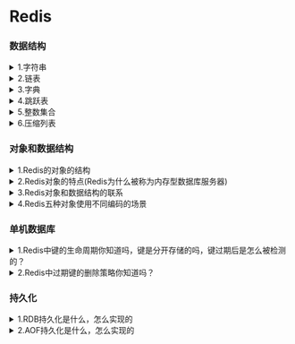 <h1>Redis</h1>
<h3>数据结构</h3>
<details><summary>1.字符串</summary>
<li>redis中的字符串是动态字符串，叫SDS
  <li><b>redis中用到sds的地方</b>：1.字符串对象：除了字符串值对象外，所有的键值对的键都是字符串对象；2.AOF持久化的输入缓冲区是用SDS实现的
  <li><b>SDS的内部结构</b>：<br>(i) buf数组，是一个char类型数组，记录字符串内容。<br>(ii) free属性，int类型，记录buf数组中没有使用的字节的数量。<br>(iii) len属性记录已经使用的字节数量。
  <li><b>SDS和C字符串的区别</b>：
    <br>(i) C字符串需要<b>O（n）</b>获取字符串<b>长度</b>；而SDS只需要<b>O（1）</b>获取字符串<b>长度</b>。
    <br>(ii) C字符串API操作<b>不安全</b>，可能会造成缓冲区溢出；而SDS API操作<b>安全</b>，因为在修改字符串前，会先判断会不会造成字符串缓冲区溢出，如果会的话就会先扩展字符串再修改。
    <br>(iii) SDS的<b>内存重分配</b>次数比C字符串<b>少</b>，这个得益于两个策略——<br>
     &nbsp&nbsp&nbsp&nbsp &nbsp&nbsp(1) 第一个是空间预分配策略，就是API对字符串进行扩展的时候，会分配额外的未使用空间，分配空间的大小取决于SDS的长度：如果SDS的长度小于1MB，那么分配的大小就是同样长度的字符串len属性的长度；如果SDS的长度大于1MB，那么分配的大小就是1MB。
      <br>&nbsp&nbsp&nbsp&nbsp&nbsp&nbsp(2) 第二个是惰性空间释放策略，API在对字符串进行缩短操作的时候，不会释放空闲的未使用空间，而是通过free属性记录未保存的空间长度，以便进行扩展的时候就不用再重分配空间了。（当然API也支持手动释放未保存空间的操作）
    <br>(iv) SDS buf数组保存的<b>数据类型</b>比C字符串<b>更丰富</b>。C字符串只能保存ASCII数据，且不能保存空字符，C字符串遇到的第一个空字符会被视作字符串的结束标志；而SDS不仅能保存ASCII数据，还能保存空字符，以及图片、音频等二进制数据，更加丰富。
    <br>(v) C字符串相较于SDS字符串的唯一好处是，C字符串能使用<b>全部</b>的<b>string.h</b>库中的函数，而SDS只能兼容<b部分</b>string.h库中的函数。
</details>
    <details><summary>2.链表</summary>
      <li>Redis中的链表是list结构体，里面有指向表头的指针head，和指向表尾的指针tail，类型是listnode类型。然后还有一个记录所含节点数的len属性，是unsigned long类型的，以及三个成员函数：dup复制节点函数、free释放节点函数和match对比节点函数，类型都是void*无类型指针，目的是为了实现链表的多态。
       <li>然后链表的每个节点listnode串联成链表，然后这链表是双端无环，也就是每个节点都有指向前一个节点的prev指针和指向后一个节点的next指针。最后节点存储是值是void*无类型指针，指向存储的值对象，也是为了实现多态。
</details>
<details><summary>3.字典</summary>
  <li>Redis中的字典的实现我自己把它分为三层：最低层是单向链表，也可以说哈希表节点，链表中的每个元素都是一个键值对，每个单向链表就是一个哈希表节点；哈希表节点数组构成哈希表，所以第二层是哈希表；最后由两个哈希表形成一个字典，这才形成了顶层结构字典。
  <li>关于Redis字典添加键值对，Redis在添加一个键值对的时候，字典通过哈希算法往哈希表中添加节点。期间根据字典维护的负载因子判断是否进行rehash，也就是重新散列。
    <br><b>下面我可以来为刚刚提到的每个概念进行展开讲解包括各层结构、使用哈希算法插入键值对的一些关键点还有rehash的方式</b>:
    <li>首先是最外层的字典，他是一个dict结构体：<br>&nbsp&nbsp&nbsp&nbsp（1）其中type属性是一个指向dictType结构的指针，这个dictType结构封装了各种操作特定类型的键值对的函数。<br>&nbsp&nbsp&nbsp&nbsp（2）dict结构体中还有一个private属性，这个属性保存了需要传给dictType结构中特定类型函数的可选参数。<br>&nbsp&nbsp&nbsp&nbsp（3）另外dict结构体中还含有一个rehashidx属性，记录rehash进行时的当前索引，当没有进行rehash时，它的值是-1<br>&nbsp&nbsp&nbsp&nbsp（4）除此之外就是他的核心结构:ht数组，是一个哈希表数组，且数组大小固定是2，也就是说存储两个哈希表——哈希表[0]和哈希表[1],类型都是dictht结构体，哈希表0用于存储键值对，哈希表1用于rehash。
    <li>然后是第二层——哈希表，也就是刚刚讲到的dictht结构体:
      <br>&nbsp&nbsp&nbsp&nbsp（1）dictht结构体有三个属性:size、sizemask、used，都是unsigned long类型的。其中size记录哈希表的大小，sizemask记录哈希表大小掩码用于计算加入键值对时的索引，sizemask总是等于size-1，used记录哈希表中已有节点的数量。
      <br>&nbsp&nbsp&nbsp&nbsp（2）除此之外就是dictht结构体的核心——table数组，是一个指针数组，每个指针元素都指向一个哈希表节点。
    <li>那么就到了第三层，最低层——哈希表节点，哈希表节点是dictEntry结构体:
      <br>&nbsp&nbsp&nbsp&nbsp（1）dictEntry结构体有两个属性和一个指针，指针就是next指针，指向下一个dictEntry结构体，也就是通过next指针形成了单向链表解决哈希冲突。
      <br>&nbsp&nbsp&nbsp&nbsp（2）dictEntry的两个属性分别是key和v，key就是键值对的键，是void*无类型指针，指向键对象；v就是键值对的值，是一个union集合，可选类型有void*无类型指针、uint64_t和int64_t
      <br><b>以上这就是整个字典结构上的组成</b>。
     <li>之后我再讲一下加入键值对的步骤，加入键值对就三步:
       <br>&nbsp&nbsp&nbsp&nbsp（1）首先是通过调用dictType中的函数计算键的hash值，通过MurmurHash2算法。<br>&nbsp&nbsp&nbsp&nbsp（2）第二步是将sizemask和哈希值进行按位与运算得出要插入的索引值。<br>&nbsp&nbsp&nbsp&nbsp（3）第三步就是通过计算出的索引值，找到当前允许键值对的哈希表的索引，把键值对插入到那个索引的单向链表的表头，就完毕了。<br>
       <b>最后再讲下Rehash</b>
     <li>
       字典在不断扩充或者减少的时候需要进行rehash来调整哈希表结构。字典通过判断负载因子和服务器当前的运行情况来判断是否进行rehash。负载因子=正在使用的哈希表的used属性除以size属性。
       <br>&nbsp&nbsp&nbsp&nbsp&nbsp&nbsp（1）当服务器没有进行BGSAVE命令或者BGREWRITER命令的时候，如果负载因子>=1就执行rehash扩展操作。
       <br>&nbsp&nbsp&nbsp&nbsp&nbsp&nbsp（2）当服务器正在执行BGSAVE命令或者BGREWRITER命令的时候，如果负载因子>=5就执行rehash扩展操作。
       <br>&nbsp&nbsp&nbsp&nbsp&nbsp&nbsp（3）当负载因子<=0.1的时候，程序会自动开始对哈希表进行rehash收缩操作
    <li>rehash的步骤不是一次性的，而是分多次、渐进式地进行，rehash的步骤有四步:
       <br>&nbsp&nbsp&nbsp&nbsp（1）第一步是为哈希表1分配足够的空间：如果执行的是扩展操作，那么哈希表1的空间大小为第一个>=哈希表0的used属性的两倍的一个二次方幂（这里可以举例）;如果执行的收缩操作，那么哈希表1的代销是第一个>=哈希表0的used属性的二次方幂。
       <br>&nbsp&nbsp&nbsp&nbsp（2）第二步是将字典的rehashidx设置为0，表示rehash工作开始，而rehashidx的值就是代表之后转移的时候应该存放的目标索引是多少，从0开始。
       <br>&nbsp&nbsp&nbsp&nbsp（3）第三步就是转移，将哈希表0中的键值对转移到哈希表1中，这个步骤不是一次性的，而是渐进的，每次对字典进行添加、删除、查找、更新的操作都会顺便从哈希表0中转移一个哈希表节点到哈希表1中，转移的时候需要对键值对进行重新散列操作（也就是重新计算索引值和hash值）。所以每次操作都会使rehashidx的值加1。
       <br>&nbsp&nbsp&nbsp&nbsp（4）第四步是当哈希表0的键值对都转移到了哈希表1的时候，字典将rehashidx的值设置为-1，再将哈希表1设置为哈希表0，哈希表0设置为哈希表1，将新的哈希表1清空为空表，rehash操作完成。
</details>
<details><summary>4.跳跃表</summary>
  <li>跳跃表的核心是一个个串联起来的跳跃表节点，通过跳跃表节点来存储数据，每个跳跃表节点存储指向数据的指针，这里的数据通常是字符串对象。
  <li>跳跃表的特点是有序以及能快速访问查找某个节点。<b>有序</b>是因为每个跳跃表节点都有一个分值属性，跳跃表节点按照分值从小到大排序，当分值相同的时候按字符串对象的字典序从小到大排序；<b>快速访问</b>是因为每个跳跃表节点上都有许多层，层高是一个介于1到32之间的随机数，每个层都有一个指向其它节点的指针和跨度属性，通过这些层的指针不断向后跳跃查找从而实现快速访问，通过跨度计算某个节点的排名。通过跳跃表算法进行建层，它的查找复杂度是平均O(logN)、最坏O(N)的复杂度。
  <li>除此之外，跳跃表结构有同时指向表头节点和表尾节点的指针，而且每个跳跃表节点都有后退指针，所以也支持从后向前遍历，但后退只指向前面一位，不能跳跃。
  <li>另外返回跳跃表的节点个数是O(1)，因为跳跃表有length属性记录跳跃表节点个数；还有一个level属性记录除了表头节点外层数最高的节点的层数。
  <!--<li>不过Redis中使用跳跃表的场景不多：1个是可以用来实现有序集合键；另一个是在集群节点中用做内部数据结构。-->
</details>    
<details><summary>5.整数集合</summary>
  <li>整数集合是一个可以保存int16、int32、int64等整数值的有序集合，即没有重复元素。
  <!--<li>它的使用场景是 当集合内的元素不多且都是int整型元素时，Redis会采用整数集合作为集合键的底层实现。-->
  <li>整数集合内有一个contents数组和一个encoding属性，contents数组存储集合内的数据，数据类型有encoding决定，还有length属性能O(1)返回集合的大小
  <li>需要注意的是，整数集合有升级的操作，就是说它的contents数组内的数据的类型不是固定的，当新加入的数的类型比集合内所有的数据类型都要长时，就会进行升级，也就是说会先扩展数组的空间后将所有集合内的数据都提升至新加入的数据的类型，再把新数据加入到集合中。不过升级是不可逆的，即不能降级。升级这个操作是既兼顾了内存同时兼顾灵活性的一种做法。
</details>
<details><summary>6.压缩列表</summary>
<li>压缩列表是由连续的内存块组成的顺序型数据结构，它的特点是节约内存。
<!--<li>压缩列表的使用场景主要是作为列表键和哈希键的底层实现之一。当列表键中的每个列表项或者哈希键中的每个键和值 要么是小整数，要么是短字符串时，就会采用压缩列表作为列表键或者哈希键的底层实现。-->
<li>压缩列表的组成有5部分:<br>&nbsp&nbsp&nbsp&nbsp(i)第一部分是zlbytes属性，记录整个压缩列表所占的内存字节数;
  <br>&nbsp&nbsp&nbsp&nbsp(2)第二部分是zltail属性，记录压缩列表表尾的节点距离列表的起始地址有多少字节，通过这个偏移量可以O(1)得到表尾节点的地址;<br>&nbsp&nbsp&nbsp&nbsp(3)第三部分是zllen属性，记录压缩列表的节点数;<br>&nbsp&nbsp&nbsp&nbsp(4)第四部分是各个节点，也是压缩列表的主要组成部分;<br>&nbsp&nbsp&nbsp&nbsp(5)第五部分是zlend，用来标记压缩列表的末端
  <li>而压缩列表的单个节点有三个属性，content属性记录节点的值，encoding属性记录节点值的数据类型和长度，还有一个关键属性是<b>previous_entry_length</b>,记录前一个节点的长度，之所以记录这个是为了通过当前节点的地址和该属性计算出前一个节点的地址，从而实现<b>遍历</b>。这个属性的<b>大小</b>不是固定的，要么1字节要么5字节，如果前一个节点的长度小于254字节，那么这个属性就是1字节的，反之就是5字节的。
    所以由于其可变性，就涉及到一个<b>连锁更新</b>的问题，就是如果新加入或者删除某一个节点可能导致下一个节点的previous_entry_length属性的大小改变从而导致下一个节点从小于254字节变成了大于254字节，从而导致再下一个节点大小改变，这就是连锁更新。所以最坏的情况下连锁更新会导致<b>N次空间重分配</b>操作，而每次空间重分配的最坏复杂度是O（N），所以连锁更新的最坏复杂度是O（N²），但实际上发生的几率极低，平均下来压缩列表的操作的复杂度是O(N)的
</details>
    <h3>对象和数据结构</h3>
<details><summary>1.Redis的对象的结构</summary>
  <li>Redis中的对象都是一个redisObject结构体,这个结构体中的type属性记录了对象的类型,encoding属性记录对象的所使用的编码,lru属性记录对象最后一次被访问的时间，还有refcount属性用于引用计数，ptr指针，指向对象使用的数据结构。通过refcount和ptr指针实现了对象的引用计数、内存共享和内存回收。原理就是新建一个对象的时候初始化refcount为1，之后每被共享或者被使用一次，refcount就会加一，不再被共享的时候就减一，如果为0就会执行内存回收。
</details>
<details><summary>2.Redis对象的特点(Redis为什么被称为内存型数据库服务器)</summary>
  <li>Redis的对象可以根据使用的不同场景来选择不同的数据结构作为底层实现，优化了内存结构同时兼顾了效率
  <li>Redis的对象系统实现了基于引用计数的内存回收机制:也就是当程序不再使用这个对象的时候，就会释放这个对象的内存；同时通过引用计数，Redis实现了对象共享机制。这些都是节约内存的体现。
  <li>Redis的对象的lru属性还记录的访问对象的时间，通过当前时间减去lru的时间得到键的空转时长，如果服务器开启了maxmemory功能的话，空转时长较长的键就会优先被删除，节约了内存。
</details>
<details><summary>3.Redis对象和数据结构的联系</summary>
  <li>首先Redis由5种对象，然后数据结构严格来说有8种（还有一种说法是忽略了底层数据结构，把对象当成数据结构的，所以会认为Redis有5种数据结构）
  <li>5种对象分别是字符串对象、列表对象、哈希对象、集合对象、有序集合对象；<br>&nbsp&nbsp&nbsp&nbsp 8种数据结构几乎每种数据结构都对应了一个编码，不过有一个例外，skiplist编码同时使用了跳跃表和字典作为底层数据结构，这些编码前面都有前缀Redis_coding_。<br>&nbsp&nbsp&nbsp&nbsp 8种数据结构分别是整数(编码:INT)、embstr编码的字符串(编码:EMBSTR)、简单字符串(编码:RAW)、字典(编码:HT)、双端链表(编码:LINKEDLIST)、压缩列表(编码:ZIPLIST)、整数集合(编码:INTSET)、跳跃表(编码:SKIPLIST,不过这个编码还得用到字典，所以这个编码要用到两个数据结构)。
  <li>5种对象和数据结构的关系更主要体现在5种对象所使用的编码上。<br>&nbsp&nbsp&nbsp&nbsp字符串对象可以使用三种编码:INT、EMBSTR、RAW（有三种选择，但每个对象只使用其中一个编码）;<br>&nbsp&nbsp&nbsp&nbsp其他对象都可以使用两种编码,列表对象可以使用ZIPLIST或者LINKEDLIST;<br>&nbsp&nbsp&nbsp&nbsp哈希对象使用ZIPLIST或者HT;<br>&nbsp&nbsp&nbsp&nbsp集合对象使用INTSET或者HT;<br>&nbsp&nbsp&nbsp&nbsp有序集合对象使用ZIPLIST或者SKIPLIST。
</details>
<details><summary>4.Redis五种对象使用不同编码的场景</summary>
<details><summary>字符串对象</summary>
  <li>如果保存的数据可以用long类型表示，就用int编码，数据结构就是int。
  <li>如果保存的是<=39字节的字符串，就用embstr编码。
  <li>否则就是RAW编码。
  <li>需要注意的是，embstr编码的情况下对象是只读的，如果进行了修改，就会改为用RAW编码，RAW和int会根据数据的类型进行互相转换编码。
</details>
  <details><summary>列表对象</summary>
    <li>当列表对象保存的所有字符串元素的长度都<64字节且元素个数<512时，就会采用ziplist编码也就是压缩列表作为底层数据结构。
    <li>否则就是用linkedlist编码，用双端链表作为底层数据结构。
  </details>
  <details><summary>哈希对象</summary>
    <li>当哈希对象保存的键值对的键和值的字符串长度都<64且键值对数量<512时，就会采用ziplist编码。
    <li>否则用hashtable编码，就是采用哈希表作为底层数据结构。
  </details>
  <details><summary>集合对象</summary>
    <li>当集合对象保存的元素都是整数值且数量<=512个时，就会采用intset编码，也就是采用整数集合作为底层数据结构。
    <li>否则采用hashtable编码。
  </details>
  <details><summary>有序集合对象</summary>
    <li>当有序集合保存的元素长度都<64字节且数量<128个时，采用ziplist编码。
    <li>否则使用skiplist编码，也就是同时采用字典和跳跃表作为底层数据结构。
  </details>
</details>
<h3>单机数据库</h3>
<details><summary>1.Redis中键的生命周期你知道吗，键是分开存储的吗，键过期后是怎么被检测的？</summary>
<li>首先Redis在添加一个新的键值对的时候，实际上是将这键值对添加到键空间字典中。Redis是一个键值对数据库服务器，每个服务器都是一个redisDb结构体，这个结构体中的dict字典保存了数据库所有的键值对，所以这个字典被称为键空间。对Redis中的键进行修改或者删除，也都是到这个键空间中找到这个键然后做相应的操作。
<li>与键空间相对的，Redis中还有一个字典，expires字典，被称为过期字典。这个字典中记录了所有键的过期时间，过期字典的键是一个指针，指向数据库中的对象，值记录了这个对象的过期时间。我们可以通过EXPIRE、PEXPIRE、EXPIREAT、PEXPIREAT命令来设置键的过期时间，通过TTL或者PTTL命令来查看键的剩余生存时间。
<li>Redis中检测一个键过期有两步：第一步到过期字典中查找这个键，如果存在的话取出它的过期时间；第二步检查当前UNIX时间戳是否大于它的过期时间，如果是就可以判断这个键过期了。
</details>
<details><summary>2.Redis中过期键的删除策略你知道吗？</summary>
<li>Redis中的过期键的删除是通过惰性删除和定期删除两种策略配合使用的。各有优缺点（自己展开）
<li>我再分别讲一下这两种策略是怎么实现的：首先是惰性删除策略，这个策略主要通过expireIFNeeded函数实现的。Redis中每个读写数据库的命令在执行前都会调用expireIFNeeded函数，当然事先会判断这个键是否存在，如果不存在的话，就直接返回空回复了，否则就会调用这个函数。如果操作键已经过期了，这个函数就会讲这个键从键空间中删除，否则就没有动作。
<li>然后是定期删除策略：这个策略主要通过activeExpireCycle函数实现，每当Redis服务器的周期性函数serverCron函数执行的时候，activeExpireCycle函数就会被调用，每次调用都会从一定数量的数据库中取出一定数量的随机键进行检查，并删除其中的过期键。每次调用结束都会记录这次检查到哪了，下一次调用会接着上一次调用的进度接着检查，这样保证Redis中每个数据库中的所有键都会被检查一遍，循环往复。
</details>
<h3>持久化</h3>
<details><summary>1.RDB持久化是什么，怎么实现的</summary>
<li>RDB持久化就是通过RDB文件来保存和还原Redis服务器中所有数据库的键值对数据的一种方式。
<li>有两个命令能生成RDB文件，一个是SAVE命令，另一个是BGSAVE命令：SAVE命令会阻塞Redis服务器进程，而BGSAVE命令则是通过调用一个子进程去创建RDB文件，所以不会阻塞服务器进程；这两个命令的用法也不同，SAVE是主动调用的，BGSAVE通常是Redis自动运行的。
<li>BGSAVE命令通常需要通过ServerCron函数调用，ServerCron就是Redis周期性运行函数，默认每隔100毫秒就会运行一次，每次运行的时候就会检查save选项所设置的保存条件是否满足，如果满足就会才会执行BGSAVE命令。这里的save选项是多个条件，只要满足其中之一就会执行BGSAVE命令，默认是三个条件：900秒1次、300秒10次和60秒10000次，这个意思就是如果每隔900秒数据库如果进行了1次修改，就会保存，等等。这个信息的获取通过Redis服务器维护的dirty属性和lastsave属性，dirty属性就是距离上一次执行SAVE或者BGSAVE，已经发生了多少次修改，所以每次执行SAVE或者BGSAVE，dirty都会清零；lastsave记录最后一次执行SAVE或者BGSAVE的时间，是一个UNIX时间戳。
<li>在BGSAVE调用子进程期间，服务器仍然可以处理客户端的命令请求，但是对SAVE、BGSAVE、BGREWRITEAOF三个命令的处理和平时不一样。在这时候，SAVE和BGSAVE命令会被拒绝，而BGREWRITEAOF命令会被延迟到BGSAVE子进程执行完毕后再执行，不过反过来的话，如果现在在运行BGREWRITEAOF，客户端的BGSAVE命令会被拒绝，这样表明AOF持久化的优先级是高于RDB持久化的。
<li>然后是关于载入RDB文件。Redis服务器没有专门用于载入RDB文件的命令，只要在Redis启动的时候自动检测到RDB文件的存在就会自动载入RDB文件来恢复数据库状态，也只有在Redis服务器启动的时候会载入RDB文件,载入的时候服务器会处于阻塞状态，直到载入完毕。不过通过RDB文件来恢复数据库状态只有在服务器的AOF持久化关闭的时候才会进行，如果服务器开启了AOF持久化功能，那么会优先使用AOF持久化。
</details>
<details><summary>2.AOF持久化是什么，怎么实现的</summary>
<li>AOF持久化就是通过AOF文件对数据库进行保存和恢复。而AOF文件保存了所有修改数据库的写命令请求，恢复数据库也通过模拟客户端写命令来恢复数据库状态的，AOF文件中的所有命令都是以Redis命令请求协议的格式保存的。
  <li>AOF持久化的实现通过命令追加、文件写入和同步来实现：<b>命令追加</b>就是，当服务器执行完一个写命令后，就会以协议的格式将被执行的写命令追加到服务器的aof_buf缓冲区的末尾；而文件的<b>写入和同步</b>通过调用一个函数，这个函数叫<b>flushAppendOnlyFile</b>，名字很长。首先Redis的服务器进程是一个事件循环，事件循环内有文件事件和时间事件，文件事件是负责接受客户端命令请求以及想客户端发送命令请求的；而时间事件就是执行像serverCron这样定时运行的函数的。而flushAppendOnlyFile这个函数（我后面就简称flush函数把）是在每次事件循环结束之前要调用的，也就是等待文件事件和时间事件结束后才会调用这个函数。然后在这个函数内会根据服务器配置的<b>appendfsync</b>选项的值来决定不同的写入同步行为：首先不管appendfsync属性的值是什么，每次调用flush都会将aof_buf缓冲区内的所有内容写入到AOF文件中；然后如果appendfsync的值是always的话，那flush..那个函数每次调用都会讲aof_buf缓冲区的所有内容同步到AOF文件；如果是appendfsync的值是everysec的话，只有当上一次同步AOF文件的时间举例现在超过1s才会对AOF进行同步，这个同步操作是有一个线程专门负责进行的；如果appendfsync属性的值是no的话，那么flush函数不会对AOF进行同步，什么时候同步只能由操作系统来决定的。这三种属性的效率依次提高，但安全性依次下降。
<li>
</details>
